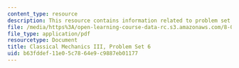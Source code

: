 ```yaml
---
content_type: resource
description: This resource contains information related to problem set 6.
file: /media/https%3A/open-learning-course-data-rc.s3.amazonaws.com/8-09-classical-mechanics-iii-fall-2014/b63fddef11e05c7864e9c9887eb01177_MIT8_09F14_pset6.pdf
file_type: application/pdf
resourcetype: Document
title: Classical Mechanics III, Problem Set 6
uid: b63fddef-11e0-5c78-64e9-c9887eb01177
---
```


